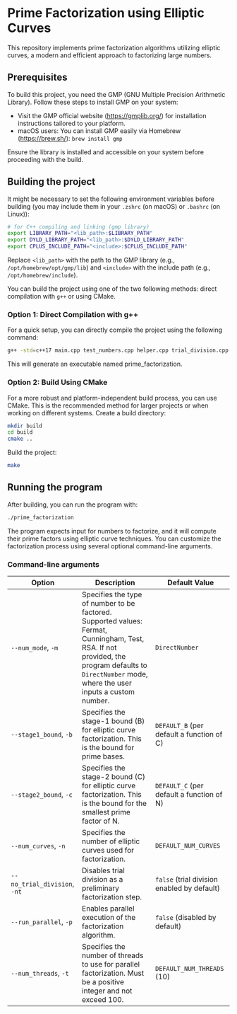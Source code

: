 # Prime Factorization using Elliptic Curves
This repository implements prime factorization algorithms utilizing elliptic curves, a modern and efficient approach to factorizing large numbers.

## Prerequisites
To build this project, you need the GMP (GNU Multiple Precision Arithmetic Library). Follow these steps to install GMP on your system:
- Visit the GMP official website (https://gmplib.org/) for installation instructions tailored to your platform.
- macOS users: You can install GMP easily via Homebrew (https://brew.sh/): ``brew install gmp``

Ensure the library is installed and accessible on your system before proceeding with the build.

## Building the project
It might be necessary to set the following environment variables before building (you may include them in your `.zshrc` (on macOS) or `.bashrc` (on Linux)):
```bash
# for C++ compiling and linking (gmp library)
export LIBRARY_PATH="<lib_path>:$LIBRARY_PATH"
export DYLD_LIBRARY_PATH="<lib_path>:$DYLD_LIBRARY_PATH"
export CPLUS_INCLUDE_PATH="<include>:$CPLUS_INCLUDE_PATH"
```
Replace `<lib_path>` with the path to the GMP library (e.g., `/opt/homebrew/opt/gmp/lib`) and `<include>` with the include path (e.g., `/opt/homebrew/include`).

You can build the project using one of the two following methods: direct compilation with `g++` or using CMake.
### Option 1: Direct Compilation with g++
For a quick setup, you can directly compile the project using the following command:
```bash
g++ -std=c++17 main.cpp test_numbers.cpp helper.cpp trial_division.cpp elliptic_curve.cpp -lgmp -lgmpxx -o prime_factorization
```
This will generate an executable named prime_factorization.
### Option 2: Build Using CMake
For a more robust and platform-independent build process, you can use CMake. This is the recommended method for larger projects or when working on different systems.
Create a build directory:
```bash
mkdir build
cd build
cmake ..
```
Build the project:
```bash
make
```

## Running the program
After building, you can run the program with:
```bash
./prime_factorization
```
The program expects input for numbers to factorize, and it will compute their prime factors using elliptic curve techniques.
You can customize the factorization process using several optional command-line arguments.

### Command-line arguments
| Option                     | Description                                                                                                          | Default Value                               |
|----------------------------|----------------------------------------------------------------------------------------------------------------------|---------------------------------------------|
| `--num_mode`, `-m`          | Specifies the type of number to be factored. Supported values: Fermat, Cunningham, Test, RSA. If not provided, the program defaults to `DirectNumber` mode, where the user inputs a custom number. | `DirectNumber`                              |
| `--stage1_bound`, `-b`      | Specifies the stage-1 bound (B) for elliptic curve factorization. This is the bound for prime bases.                | `DEFAULT_B` (per default a function of C)   |
| `--stage2_bound`, `-c`      | Specifies the stage-2 bound (C) for elliptic curve factorization. This is the bound for the smallest prime factor of N. | `DEFAULT_C` (per default a function of N)   |
| `--num_curves`, `-n`        | Specifies the number of elliptic curves used for factorization.                                                      | `DEFAULT_NUM_CURVES`                        |
| `--no_trial_division`, `-nt`| Disables trial division as a preliminary factorization step.                                                         | `false` (trial division enabled by default) |
| `--run_parallel`, `-p`      | Enables parallel execution of the factorization algorithm.                                                           | `false` (disabled by default)               |
| `--num_threads`, `-t`       | Specifies the number of threads to use for parallel factorization. Must be a positive integer and not exceed 100.    | `DEFAULT_NUM_THREADS` (10)                  |
